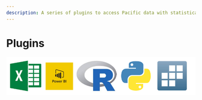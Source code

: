 ```yaml
---
description: A series of plugins to access Pacific data with statistical software
---
```


# Plugins

![](../../.gitbook/assets/image%20%2812%29.png)

## 

